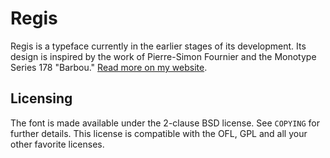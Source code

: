 # Regis
Regis is a typeface currently in the earlier stages of its development. Its design is inspired by the work of Pierre-Simon Fournier and the Monotype Series 178 "Barbou." [Read more on my website](https://dbmiller.org/type/regis.html).

## Licensing

The font is made available under the 2-clause BSD license. See ```COPYING``` for further details. This license is compatible with the OFL, GPL and all your other favorite licenses.
